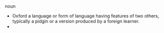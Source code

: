 noun
- Oxford
	 a language or form of language having features of two others, typically a pidgin or a version produced by a foreign learner.
- 